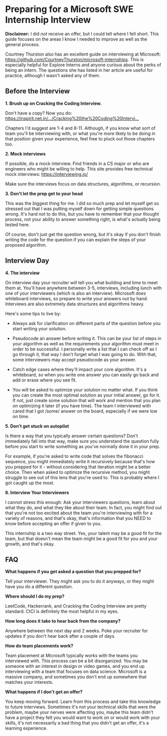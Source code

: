 
# Preparing for a Microsoft SWE Internship Interview

**Disclaimer:** I did _not_ receive an offer, but I could tell where I fell short. This guide focuses on the areas I know I needed to improve as well as the general process.


Courtney Thurston also has an excellent guide on interviewing at Microsoft: 
https://github.com/CourtneyThurston/microsoft-internships. This is especially helpful for Explore Interns and anyone
curious about the perks of being an intern. The questions she has listed in her article are useful for practice, although
I wasn't asked any of them. 

## Before the Interview
**1. Brush up on Cracking the Coding Interview.**

  Don't have a copy? Now you do: https://inspirit.net.in/…/Cracking%20the%20Coding%20Intervi…

Chapters I'd suggest are 1-4 and 8-11. Although, if you know what sort of team you'll be interviewing with, or what you're more likely to be doing in that position given your experience, feel free to pluck out those chapters too.

**2. Mock interviews**

If possible, do a mock interview. Find friends in a CS major or who are engineers who might be willing to help. This site provides free technical mock interviews: https://interviewing.io/

Make sure the interviews focus on data structures, algorithms, or recursion.

**3. Don't let the prep get to your head**

This was the biggest thing for me. I did so much prep and let myself get so stressed out that I was putting myself down for getting simple questions wrong. It's hard not to do this, but you have to remember that your thought process, not your ability to answer something right, is what's actually being tested here.

Of course, don't just get the question wrong, but it's okay if you don't finish writing the code for the question if you can explain the steps of your proposed algorithm.


## Interview Day
**4. The interview**

On interview day your recruiter will tell you what building and time to meet them at. You'll have anywhere between 3-5, interviews,
including lunch with one of your interviewers (which is also an interview). Microsoft does whiteboard interviews, so prepare to write your answers out by hand. Interviews are also extremely data structures and algorithms heavy. 

Here's some tips to live by:

- Always ask for clarification on different parts of the question before you start writing your solution.

- Pseudocode an answer before writing it. This can be your list of steps in your algorithm as well as the requirements your algorithm must meet in order to be successful. I personally write a list that I can check off as I go through it, that way I don't forget what I was going to do. With that, some interviewers may accept pseudocode as your answer.

- Catch edge cases where they'll impact your core algorithm. It's a whiteboard, so when you write one answer you can easily go back and add or erase where you see fit.

- You will be asked to optimize your solution no matter what. If you think you can create the most optimal solution as your initial answer, go for it. If not, just create some solution that will work and mention that you plan on optimizing it later (if you have time). The team I interviewed with cared that I got /some/ answer on the board, especially if we were low on time.

**5. Don't get stuck on autopilot**

Is there a way that you typically answer certain questions? Don't immediately fall into that way, make sure you understand the question fully before you start to write something as you've normally done it in your prep.

For example, if you're asked to write code that solves the fibonacci sequence, you might immediately write it recursively because that's how you prepped for it - without considering that iteration might be a better choice. Then when asked to optimize the recursive method, you might struggle to see out of this lens that you're used to. This is probably where I got caught up the most.

**6. Interview Your Interviewers**

I cannot stress this enough: Ask your interviewers questions, learn about what they do, and what they like about their team. In fact, you might find out that you're not too excited about the team you're interviewing with for a variety of reasons, and that's okay, that's information that you NEED to know before accepting an offer if given to you.

This internship is a two way street. Yes, your talent may be a good fit for the team, but that doesn't mean the team might be a good fit for you and your growth, and that's okay.

## FAQ

**What happens if you get asked a question that you prepped for?**

Tell your interviewer. They might ask you to do it anyways, or they might have you do a different question.


**Where should I do my prep?**

LeetCode, Hackerrank, and Cracking the Coding Interview are pretty standard. CtCI is definitely the most helpful in my eyes.

**How long does it take to hear back from the company?**

Anywhere between the next day and 2 weeks. Poke your recruiter for updates if you don't hear back after a couple of days.

**How do team placements work?**

Team placement at Microsoft typically works with the teams you interviewed with. This process can be a bit disorganized. You may be someone with an interest in design or video games, and you end up interviewing with a team that focuses on data science. Microsoft is a massive company, and sometimes you don't end up somewhere that matches your interests.

**What happens if I don't get an offer?**

You keep moving forward. Learn from this process and take this knowledge to future interviews. Sometimes it's not your technical skills that were the problem, maybe your nerves were affecting you, maybe this team didn't have a project they felt you would want to work on or would work with your skills, it's not necessarily a bad thing that you didn't get an offer, it's a learning experience.


